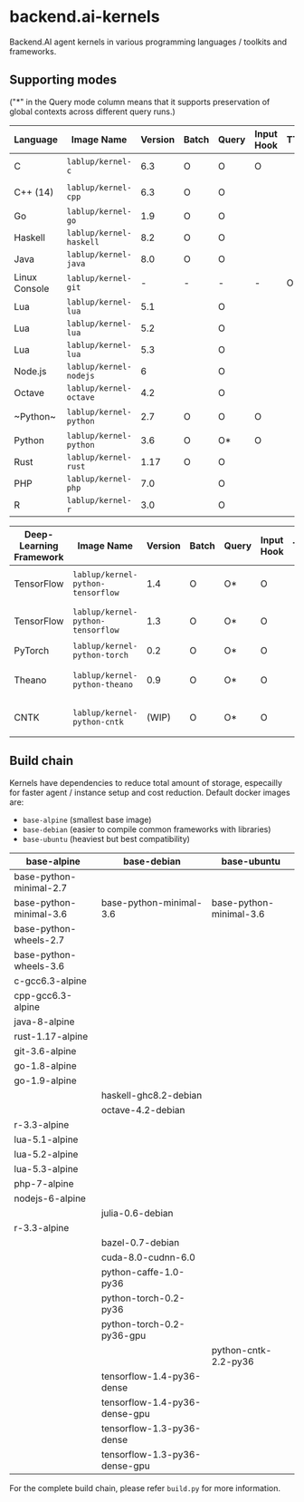 # backend.ai-kernels

Backend.AI agent kernels in various programming languages / toolkits and frameworks.

## Supporting modes

("\*" in the Query mode column means that it supports preservation of global contexts across different query runs.)

| Language      | Image Name              | Version | Batch | Query | Input Hook | TTY | Runtime Impl. |
|---------------|-------------------------|---------|-------|-------|---|---|--------------------|
| C             | `lablup/kernel-c`       | 6.3     | O     | O     | O |   | GCC on Alpine 3.6  |
| C++ (14)      | `lablup/kernel-cpp`     | 6.3     | O     | O     |   |   | GCC on Alpine 3.6  |
| Go            | `lablup/kernel-go`      | 1.9     | O     | O     |   |   |                    | 
| Haskell       | `lablup/kernel-haskell` | 8.2     | O     | O     |   |   |                    |
| Java          | `lablup/kernel-java`    | 8.0     | O     | O     |   |   |                    |
| Linux Console | `lablup/kernel-git`     | -       | -     | -     | - | O | Bash on Alpine 3.6 |  
| Lua           | `lablup/kernel-lua`     | 5.1     |       | O     |   |   |                    |
| Lua           | `lablup/kernel-lua`     | 5.2     |       | O     |   |   |                    |
| Lua           | `lablup/kernel-lua`     | 5.3     |       | O     |   |   |                    |
| Node.js       | `lablup/kernel-nodejs`  | 6       |       | O     |   |   |                    |
| Octave        | `lablup/kernel-octave`  | 4.2     |       | O     |   |   |                    |
| ~Python~      | `lablup/kernel-python`  | 2.7     | O     | O     | O |   | temporarily unsupported |
| Python        | `lablup/kernel-python`  | 3.6     | O     | O\*   | O |   |                    |
| Rust          | `lablup/kernel-rust`    | 1.17    | O     | O     |   |   |                    |
| PHP           | `lablup/kernel-php`     | 7.0     |       | O     |   |   |                    |
| R             | `lablup/kernel-r`       | 3.0     |       | O     |   |   | CRAN R             |

| Deep-Learning Framework | Image Name           | Version | Batch | Query | Input Hook | TTY | Runtime Impl. |
|------------|-----------------------------------|---------|-------|-------|-----|---|-------------------|
| TensorFlow | `lablup/kernel-python-tensorflow` | 1.4     | O     | O\*   | O   |   | Bundled w/Keras 2 |
| TensorFlow | `lablup/kernel-python-tensorflow` | 1.3     | O     | O\*   | O   |   | Bundled w/Keras 2 |
| PyTorch    | `lablup/kernel-python-torch`      | 0.2     | O     | O\*   | O   |   |                   |
| Theano     | `lablup/kernel-python-theano`     | 0.9     | O     | O\*   | O   |   | Bundled w/Keras 2 |
| CNTK       | `lablup/kernel-python-cntk`       | (WIP)   | O     | O\*   | O   |   | Bundled w/Keras 2 |

## Build chain

Kernels have dependencies to reduce total amount of storage, especailly for faster agent / instance setup and cost reduction. Default docker images are:

 * `base-alpine` (smallest base image)
 * `base-debian` (easier to compile common frameworks with libraries)
 * `base-ubuntu` (heaviest but best compatibility)

| base-alpine             | base-debian                  | base-ubuntu             | 
|-------------------------|------------------------------|-------------------------|
| base-python-minimal-2.7 |                              |                         |
| base-python-minimal-3.6 | base-python-minimal-3.6      | base-python-minimal-3.6 |
| base-python-wheels-2.7  |                              |                         |
| base-python-wheels-3.6  |                              |                         |
| c-gcc6.3-alpine         |                              |                         |
| cpp-gcc6.3-alpine       |                              |                         |
| java-8-alpine           |                              |                         |
| rust-1.17-alpine        |                              |                         |
| git-3.6-alpine          |                              |                         |
| go-1.8-alpine           |                              |                         |
| go-1.9-alpine           |                              |                         |
|                         | haskell-ghc8.2-debian        |                         |
|                         | octave-4.2-debian            |                         |
| r-3.3-alpine            |                              |                         |
| lua-5.1-alpine          |                              |                         |
| lua-5.2-alpine          |                              |                         |
| lua-5.3-alpine          |                              |                         |
| php-7-alpine            |                              |                         |
| nodejs-6-alpine         |                              |                         |
|                         | julia-0.6-debian             |                         |
| r-3.3-alpine            |                              |                         |
|                         | bazel-0.7-debian             |                         |
|                         | cuda-8.0-cudnn-6.0           |                         |
|                         | python-caffe-1.0-py36        |                         |
|                         | python-torch-0.2-py36        |                         |
|                         | python-torch-0.2-py36-gpu    |                         |
|                         |                              | python-cntk-2.2-py36    |
|                         | tensorflow-1.4-py36-dense    |                         |
|                         | tensorflow-1.4-py36-dense-gpu|                         |
|                         | tensorflow-1.3-py36-dense    |                         |
|                         | tensorflow-1.3-py36-dense-gpu|                         |

For the complete build chain, please refer `build.py` for more information.
